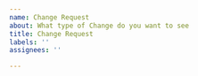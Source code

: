 ```yaml
---
name: Change Request
about: What type of Change do you want to see
title: Change Request
labels: ''
assignees: ''

---
```



